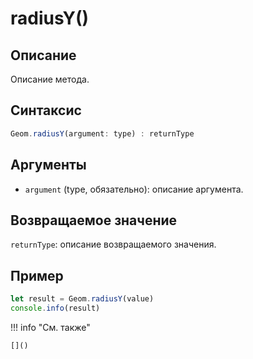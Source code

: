 # radiusY()

## Описание
Описание метода.

## Синтаксис
```javascript
Geom.radiusY(argument: type) : returnType
```

## Аргументы
- `argument` (type, обязательно): описание аргумента.

## Возвращаемое значение
`returnType`: описание возвращаемого значения.

## Пример
```javascript linenums="1"
let result = Geom.radiusY(value)
console.info(result)
```

!!! info "См. также"

    []()

